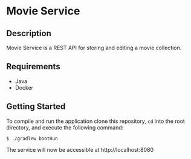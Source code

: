 # Movie Service
## Description
Movie Service is a REST API for storing and editing a movie collection.
## Requirements
- Java
- Docker
## Getting Started
To compile and run the application clone this repository, `cd` into the root directory, and execute the following command:
```
$ ./gradlew bootRun
```
The service will now be accessible at http://localhost:8080
